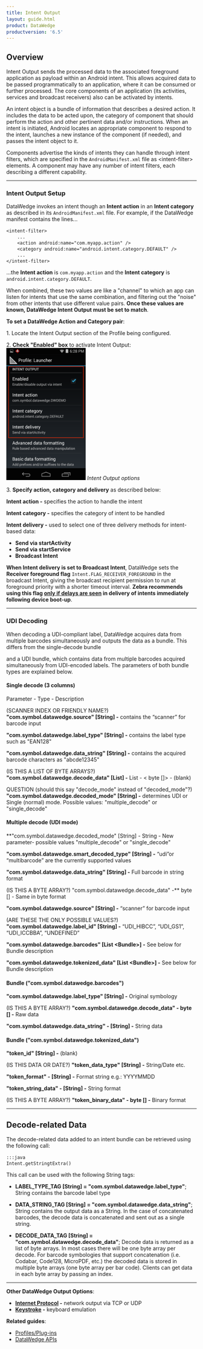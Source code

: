 ```yaml
---
title: Intent Output
layout: guide.html
product: DataWedge
productversion: '6.5'
---
```


## Overview
Intent Output sends the processed data to the associated foreground application as payload within an Android intent. This allows acquired data to be passed programmatically to an application, where it can be consumed or further processed. The core components of an application (its activities, services and broadcast receivers) also can be activated by intents. 

An intent object is a bundle of information that describes a desired action. It includes the data to be acted upon, the category of component that should perform the action and other pertinent data and/or instructions. When an intent is initiated, Android locates an appropriate component to respond to the intent, launches a new instance of the component (if needed), and passes the intent object to it.

Components advertise the kinds of intents they can handle through intent filters, which are specified in the `AndroidManifest.xml` file as &lt;intent-filter&gt; elements. A component may have any number of intent filters, each describing a different capability. 

-----

### Intent Output Setup
DataWedge invokes an intent though an **Intent action** in an **Intent category** as described in its `AndroidManifest.xml` file. For example, if the DataWedge manifest contains the lines...

    <intent-filter>
        ...
        <action android:name="com.myapp.action" />
		<category android:name="android.intent.category.DEFAULT" />
        ...
    </intent-filter>

...the **Intent action** is `com.myapp.action` and the **Intent category** is `android.intent.category.DEFAULT`.

When combined, these two values are like a "channel" to which an app can listen for intents that use the same combination, and filtering out the "noise" from other intents that use different value pairs. **Once these values are known, DataWedge Intent Output must be set to match**. 

**To set a DataWedge Action and Category pair**: 

&#49;. Locate the Intent Output section of the Profile being configured.

&#50;. **Check "Enabled" box** to activate Intent Output:  
<img style="height:350px" src="../intent_output 2.png"/>
_Intent Output options_
<br>

&#51;. **Specify action, category and delivery** as described below: 

**Intent action -** specifies the action to handle the intent 

**Intent category -** specifies the category of intent to be handled 

**Intent delivery -** used to select one of three delivery methods for intent-based data:
* **Send via startActivity** 
* **Send via startService** 
* **Broadcast Intent** 

**When Intent delivery is set to Broadcast Intent**, DataWedge sets the **Receiver foreground flag** `Intent.FLAG_RECEIVER_FOREGROUND` in the broadcast Intent, giving the broadcast recipient permission to run at foreground priority with a shorter timeout interval. **Zebra recommends using this flag <u>only if delays are seen</u> in delivery of intents immediately following device boot-up**.

-----

### UDI Decoding

When decoding a UDI-compliant label, DataWedge acquires data from multiple barcodes simultaneously and outputs the data as a bundle. This differs from the single-decode bundle 

and a UDI bundle, which contains data from multiple barcodes acquired simultaneously from UDI-encoded labels. The parameters of both bundle types are explained below.

#### Single decode (3 columns)

Parameter - Type - Description

(SCANNER INDEX OR FRIENDLY NAME?)
**"com.symbol.datawedge.source" [String] -** contains the “scanner” for barcode input

**"com.symbol.datawedge.label_type" [String] -** contains the label type such as "EAN128" 

**"com.symbol.datawedge.data_string" [String] -** contains the acquired barcode characters as "abcde12345"

(IS THIS A LIST OF BYTE ARRAYS?)
**"com.symbol.datawedge.decode_data" [List] -** List - &lt; byte []&gt; - (blank)

QUESTION (should this say "decode_mode" instead of "decoded_mode"?)
**"com.symbol.datawedge.decoded_mode" [String] -** determines UDI or Single (normal) mode. Possible values: "multiple_decode" or "single_decode"






#### Multiple decode (UDI mode)

**"com.symbol.datawedge.decoded_mode" [String] - String - New parameter- possible values "multiple_decode" or "single_decode"

**"com.symbol.datawedge.smart_decoded_type" [String] -** “udi”or “multibarcode” are the currently supported values

**"com.symbol.datawedge.data_string" [String] -** Full barcode in string format

(IS THIS A BYTE ARRAY?)
"com.symbol.datawedge.decode_data" -** byte [] - Same in byte format

**"com.symbol.datawedge.source" [String] -** “scanner” for barcode input

(ARE THESE THE ONLY POSSIBLE VALUES?)
**"com.symbol.datawedge.label_id" [String] -** “UDI_HIBCC”, “UDI_GS1”, “UDI_ICCBBA”, “UNDEFINED”

**"com.symbol.datawedge.barcodes" [List &lt;Bundle&gt;] -** See below for Bundle description

**"com.symbol.datawedge.tokenized_data" [List &lt;Bundle&gt;] -** See below for Bundle description

#### Bundle ("com.symbol.datawedge.barcodes")

**"com.symbol.datawedge.label_type" [String] -** Original symbology

(IS THIS A BYTE ARRAY?)
**"com.symbol.datawedge.decode_data" - byte [] -** Raw data

**"com.symbol.datawedge.data_string" - [String] -** String data


#### Bundle ("com.symbol.datawedge.tokenized_data")

**"token_id" [String] -** (blank)

(IS THIS DATA OR DATE?)
**"token_data_type" [String] -** String/Date etc.

**"token_format" - [String] -** Format string e.g.: YYYYMMDD

**"token_string_data" - [String] -** String format

(IS THIS A BYTE ARRAY?)
**"token_binary_data" - byte [] -** Binary format

-----

## Decode-related Data

The decode-related data added to an intent bundle can be retrieved using the following call: 

	:::java
	Intent.getStringtExtra()


This call can be used with the following String tags:

* **LABEL_TYPE_TAG [String] = "com.symbol.datawedge.label_type"**; String contains the barcode label type

* **DATA_STRING_TAG [String] = "com.symbol.datawedge.data_string"**; String contains the output data as a String. In the case of concatenated barcodes, the decode data is concatenated and sent out as a single string.

* **DECODE_DATA_TAG [String] = "com.symbol.datawedge.decode_data"**; Decode data is returned as a list of byte arrays. In most cases there will be one byte array per decode. For barcode symbologies that support concatenation (i.e. Codabar, Code128, MicroPDF, etc.) the decoded data is stored in multiple byte arrays (one byte array per bar code). Clients can get data in each byte array by passing an index.

-----

**Other DataWedge Output Options**:

* **[Internet Protocol](../ip) -** network output via TCP or UDP 
* **[Keystroke](../keystroke) -** keyboard emulation

**Related guides**:

* [Profiles/Plug-ins](../../profiles)
* [DataWedge APIs](../../api) 


